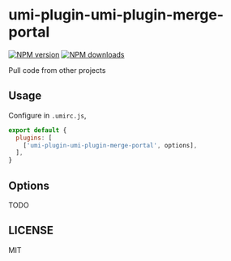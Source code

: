 # umi-plugin-umi-plugin-merge-portal

[![NPM version](https://img.shields.io/npm/v/umi-plugin-umi-plugin-merge-portal.svg?style=flat)](https://npmjs.org/package/umi-plugin-umi-plugin-merge-portal)
[![NPM downloads](http://img.shields.io/npm/dm/umi-plugin-umi-plugin-merge-portal.svg?style=flat)](https://npmjs.org/package/umi-plugin-umi-plugin-merge-portal)

Pull code from other projects

## Usage

Configure in `.umirc.js`,

```js
export default {
  plugins: [
    ['umi-plugin-umi-plugin-merge-portal', options],
  ],
}
```

## Options

TODO

## LICENSE

MIT
